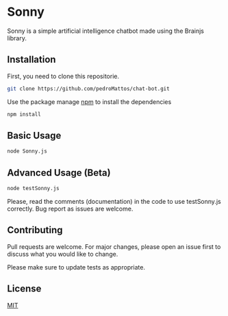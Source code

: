 # Sonny

Sonny is a simple artificial intelligence chatbot made using the Brainjs library.

## Installation
First, you need to clone this repositorie.
```bash
git clone https://github.com/pedroMattos/chat-bot.git
```
Use the package manage [npm](https://nodejs.org/en/download/) to install the dependencies
```bash
npm install
```

## Basic Usage

```bash
node Sonny.js
```

## Advanced Usage (Beta)
```bash
node testSonny.js
```

Please, read the comments (documentation) in the code to use testSonny.js correctly. Bug report as issues are welcome.

## Contributing
Pull requests are welcome. For major changes, please open an issue first to discuss what you would like to change.

Please make sure to update tests as appropriate.

## License
[MIT](https://github.com/pedroMattos/chat-bot/blob/master/LICENSE)